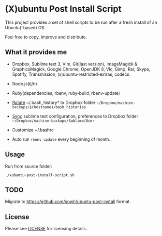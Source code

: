 (X)ubuntu Post Install Script
=============================

This project provides a set of shell scripts to be run after a fresh install of an Ubuntu(-based) OS.

Feel free to copy, improve and distribute.

## What it provides me

- Dropbox, Sublime text 3, Vim, Git(last version), ImageMagick & GraphicsMagick, Google Chrome, OpenJDK 8, Vlc, Gimp, Rar, Skype, Spotify, Transmission, (x)ubuntu-restricted-extras, codecs.

<!-- - Mongodb 3, Redis(last version), PostgreSQL, SQLite, MySQL, memchaced -->

<!-- - VirtualBox, Vagrant -->

- Node.js(tj/n)

- Ruby(dependencies, rbenv, ruby-build, rbenv-update)

<!-- - Openvpn, SpamAssassin, sshpass -->

- [Rotate](https://github.com/iagopiimenta/xubuntu-post-install/blob/master/templates/my_bashrc#L33) ~/.bash_history* to Dropbox folder `~/Dropbox/machine-backups/$(hostname)/bash_histories`

- [Sync](https://github.com/iagopiimenta/xubuntu-post-install/blob/master/setup-sublime-backup.sh) sublime text configuration, preferences to Dropbox folder `~/Dropbox/machine-backups/Sublime/User`

- Customize ~/.bashrc

- Auto run `rbenv update` every beginning of month.

## Usage

Run from source folder:

    ./xubuntu-post-install-script.sh

## TODO

Migrate to https://github.com/snwh/ubuntu-post-install format.

## License

Please see [LICENSE](https://github.com/iagopiimenta/xubuntu-post-install/blob/master/LICENSE) for licensing details.
